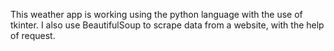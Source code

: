 This weather app is working using the python language with the use of tkinter. I also use BeautifulSoup to scrape data from a website, with the help of request. 

